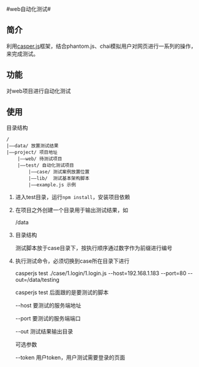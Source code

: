 #web自动化测试#
## 简介 ##
利用[casper.js](http://casperjs.org/)框架，结合phantom.js、chai模拟用户对网页进行一系列的操作，来完成测试。

## 功能 ##
对web项目进行自动化测试

## 使用 ##
目录结构
	
    /
	|——data/ 放置测试结果
	|——project/ 项目地址
    	|——web/ 待测试项目
		|——test/ 自动化测试项目
			|——case/ 测试案例放置位置
			|——lib/  测试基本架构脚本
			|——example.js 示例


1. 进入test目录，运行`npm install`，安装项目依赖

2. 在项目之外创建一个目录用于输出测试结果，如

    /data

3. 目录结构

    测试脚本放于case目录下，按执行顺序通过数字作为前缀进行编号

4. 执行测试命令，必须切换到case所在目录下进行

    casperjs test ./case/1.login/1.login.js --host=192.168.1.183 --port=80 --out=/data/testing

    casperjs test 后面跟的是要测试的脚本

    --host 要测试的服务端地址

    --port 要测试的服务端端口

    --out 测试结果输出目录

    可选参数

    --token 用户token，用户测试需要登录的页面


    